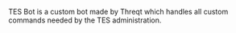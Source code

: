 TES Bot is a custom bot made by Threqt which handles all custom commands needed by the TES administration.
